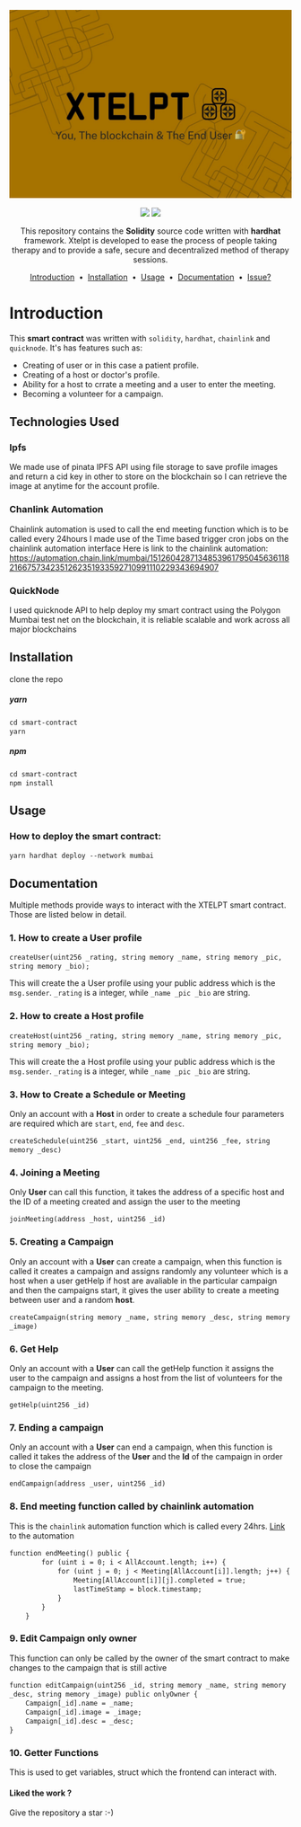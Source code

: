 ![cover](./images/xtelptimg.jpeg)
    
<p align="center">
    <a target="_blank" href="https://docs.soliditylang.org/"><img src="https://camo.githubusercontent.com/7f5dae68cf75e9fb9eb72a0209fffc19ae14175eb0073f7659ffee06b9656ac4/68747470733a2f2f696d672e736869656c64732e696f2f62616467652f536f6c69646974792d2532333336333633362e7376673f7374796c653d666f722d7468652d6261646765266c6f676f3d736f6c6964697479266c6f676f436f6c6f723d7768697465"/></a> <a target="_blank" href="https://docs.chain.link/"><img src="https://camo.githubusercontent.com/df9365ae11c1678020c68db521a0a98522be0c065151e720e9ec4cf7624def50/68747470733a2f2f696d672e736869656c64732e696f2f62616467652f436861696e6c696e6b2d3337354244323f7374796c653d666f722d7468652d6261646765266c6f676f3d436861696e6c696e6b266c6f676f436f6c6f723d7768697465" /></a>
    </p>
    <p align="center">
    This repository contains the <strong>Solidity</strong> source code written with <b>hardhat</b> framework.
    Xtelpt is developed to ease the process of people taking therapy and to provide a safe, secure and decentralized method of therapy sessions.
    </p>
    <p align="center">
    <a href="#introduction">Introduction</a> &nbsp;&bull;&nbsp;
    <a href="#installation">Installation</a> &nbsp;&bull;&nbsp;
    <a href="#usage">Usage</a> &nbsp;&bull;&nbsp;
    <a href="#documentation">Documentation</a> &nbsp;&bull;&nbsp;
    <a href="#issue">Issue?</a>
    </p>

# Introduction
This <b>smart contract</b> was written with ```solidity```, ```hardhat```, ```chainlink``` and ```quicknode```. It's has features such as:
- Creating of user or in this case a patient profile.
- Creating of a host or doctor's profile.
- Ability for a host to crrate a meeting and a user to enter the meeting.
- Becoming a volunteer for a campaign.

## Technologies Used

### Ipfs
We made use of pinata IPFS API using file storage to save profile images and return a cid key in other to store on the blockchain so I can retrieve the image at anytime for the account profile.
### Chanlink Automation
Chainlink automation is used to call the end meeting function which is to be called every 24hours I made use of the Time based trigger cron jobs on the chainlink automation interface
Here is link to the chainlink automation: https://automation.chain.link/mumbai/15126042871348539617950456361182166757342351262351933592710991110229343694907
### QuickNode
I used quicknode API to help deploy my smart contract using the Polygon Mumbai test net on the blockchain, it is reliable scalable and work across all major blockchains 


## Installation
clone the repo
##### yarn
```
cd smart-contract
yarn
```
##### npm
```
cd smart-contract
npm install
```
## Usage
### How to deploy the smart contract:<br/>
```
yarn hardhat deploy --network mumbai
```
## Documentation
Multiple methods provide ways to interact with the XTELPT smart contract. Those are listed below in detail.
### 1. How to create a User profile
```
createUser(uint256 _rating, string memory _name, string memory _pic, string memory _bio);
```
This will create the a User profile using your public address which is the ```msg.sender```.
```_rating``` is a integer, while ```_name _pic _bio``` are string.
### 2. How to create a Host profile
```
createHost(uint256 _rating, string memory _name, string memory _pic, string memory _bio);
```
This will create the a Host profile using your public address which is the ```msg.sender```.
```_rating``` is a integer, while ```_name _pic _bio``` are string.
### 3.  How to Create a Schedule or Meeting
Only an account with a **Host** in order to create a schedule four parameters are required which are ```start```, ```end```, ```fee``` and ```desc```.
```
createSchedule(uint256 _start, uint256 _end, uint256 _fee, string memory _desc)
```
### 4. Joining a Meeting
Only **User** can call this function, it takes the address of a specific host and the ID of a meeting created and assign the user to the meeting
```
joinMeeting(address _host, uint256 _id)
```
### 5.  Creating a Campaign
Only an account with a **User** can create a campaign, when this function is called it creates a campaign and assigns randomly any volunteer which is a host when a user getHelp if host are avaliable in the particular campaign and then the campaigns start, it gives the user ability to create a meeting between user and a random **host**.
```
createCampaign(string memory _name, string memory _desc, string memory _image)
```
### 6.  Get Help
Only an account with a **User** can call the getHelp function it assigns the user to the campaign and assigns a host from the list of volunteers for the campaign to the meeting.
```
getHelp(uint256 _id)
```
### 7.  Ending a campaign
Only an account with a **User** can end a campaign, when this function is called it takes the address of the **User** and the **Id** of the campaign in order to close the campaign
```
endCampaign(address _user, uint256 _id)
```
### 8.  End meeting function called by chainlink automation
This is the ```chainlink``` automation function which is called every 24hrs.
<a href="https://automation.chain.link/mumbai/15126042871348539617950456361182166757342351262351933592710991110229343694907" target="_blank">Link</a> to the automation 
```
function endMeeting() public {
        for (uint i = 0; i < AllAccount.length; i++) {
            for (uint j = 0; j < Meeting[AllAccount[i]].length; j++) { 
                Meeting[AllAccount[i]][j].completed = true;
                lastTimeStamp = block.timestamp;
            }
        }
    }
 ```
### 9.  Edit Campaign only owner
This function can only be called by the owner of the smart contract to make changes to the campaign that is still active
```
function editCampaign(uint256 _id, string memory _name, string memory _desc, string memory _image) public onlyOwner {
    Campaign[_id].name = _name;
    Campaign[_id].image = _image;
    Campaign[_id].desc = _desc;
}
```
### 10.  Getter Functions
This is used to get variables, struct which the frontend can interact with.
<h4>Liked the work ?</h4>
Give the repository a star :-)